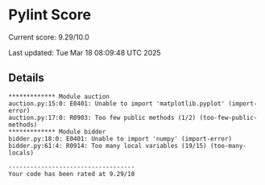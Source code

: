 # Pylint Score

Current score: 9.29/10.0

Last updated: Tue Mar 18 08:09:48 UTC 2025

## Details
```
************* Module auction
auction.py:15:0: E0401: Unable to import 'matplotlib.pyplot' (import-error)
auction.py:17:0: R0903: Too few public methods (1/2) (too-few-public-methods)
************* Module bidder
bidder.py:18:0: E0401: Unable to import 'numpy' (import-error)
bidder.py:61:4: R0914: Too many local variables (19/15) (too-many-locals)

-----------------------------------
Your code has been rated at 9.29/10

```
